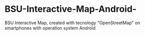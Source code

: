 # BSU-Interactive-Map-Android-
BSU Interactive Map, created with tecnology "OpenStreetMap" on smartphones with operation system Android
